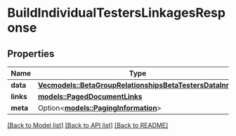 # BuildIndividualTestersLinkagesResponse

## Properties

Name | Type | Description | Notes
------------ | ------------- | ------------- | -------------
**data** | [**Vec<models::BetaGroupRelationshipsBetaTestersDataInner>**](BetaGroup_relationships_betaTesters_data_inner.md) |  | 
**links** | [**models::PagedDocumentLinks**](PagedDocumentLinks.md) |  | 
**meta** | Option<[**models::PagingInformation**](PagingInformation.md)> |  | [optional]

[[Back to Model list]](../README.md#documentation-for-models) [[Back to API list]](../README.md#documentation-for-api-endpoints) [[Back to README]](../README.md)


